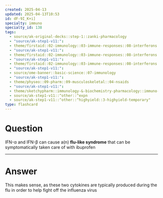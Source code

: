 ```yaml
---
created: 2025-04-13
updated: 2025-04-13T10:53
id: dF-9I_K+i]
specialty: immuno
specialty_id: 138
tags:
  - source/ak-original-decks::step-1::zanki-pharmacology
  - "source/ak-step1-v11:": 
  - theme/firstaid::02-immunology::03-immune-responses::08-interferons
  - "source/ak-step1-v11:": 
  - theme/firstaid::02-immunology::03-immune-responses::08-interferons::ifn-a
  - "source/ak-step1-v11:": 
  - theme/firstaid::02-immunology::03-immune-responses::08-interferons::ifn-b
  - "source/ak-step1-v11:": 
  - source/ome-banner::basic-science::07-immunology
  - "source/ak-step1-v11:": 
  - theme/physeo::09-pharm::09-musculoskeletal::04-nsaids
  - "source/ak-step1-v11:": 
  - theme/sketchypharm::immunology-&-biochemistry-pharmacology::immuno-stimulants-&-biochemistry-pharmacology::immunostimulants-(interferons,cytokine-therapy)
  - source/ak-step1-v11::^other::^expn
  - source/ak-step1-v11::^other::^highyield::3-highyield-temporary"
type: flashcard
---
```


# Question
IFN-α and IFN-β can cause a(n) **flu-like syndrome** that can be symptomatically taken care of with ibuprofen

---

# Answer
This makes sense, as these two cytokines are typically produced during the flu in order to help fight off the influenza virus